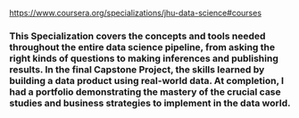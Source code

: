 https://www.coursera.org/specializations/jhu-data-science#courses

### This Specialization covers the concepts and tools needed throughout the entire data science pipeline, from asking the right kinds of questions to making inferences and publishing results. In the final Capstone Project, the skills learned by building a data product using real-world data. At completion, I had a portfolio demonstrating the mastery of the crucial case studies and business strategies to implement in the data world.
